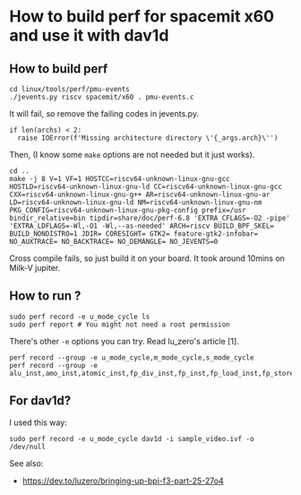 # How to build perf for spacemit x60 and use it with dav1d

## How to build perf

```
cd linux/tools/perf/pmu-events
./jevents.py riscv spacemit/x60 . pmu-events.c
```
It will fail, so remove the failing codes in jevents.py.
```
if len(archs) < 2:
  raise IOError(f'Missing architecture directory \'{_args.arch}\'')
```

Then, (I know some `make` options are not needed but it just works).

```
cd ..
make -j 8 V=1 VF=1 HOSTCC=riscv64-unknown-linux-gnu-gcc HOSTLD=riscv64-unknown-linux-gnu-ld CC=riscv64-unknown-linux-gnu-gcc CXX=riscv64-unknown-linux-gnu-g++ AR=riscv64-unknown-linux-gnu-ar LD=riscv64-unknown-linux-gnu-ld NM=riscv64-unknown-linux-gnu-nm PKG_CONFIG=riscv64-unknown-linux-gnu-pkg-config prefix=/usr bindir_relative=bin tipdir=share/doc/perf-6.8 'EXTRA_CFLAGS=-O2 -pipe' 'EXTRA_LDFLAGS=-Wl,-O1 -Wl,--as-needed' ARCH=riscv BUILD_BPF_SKEL= BUILD_NONDISTRO=1 JDIR= CORESIGHT= GTK2= feature-gtk2-infobar= NO_AUXTRACE= NO_BACKTRACE= NO_DEMANGLE= NO_JEVENTS=0
```

Cross compile fails, so just build it on your board. It took around 10mins on Milk-V jupiter.

## How to run ?

```
sudo perf record -e u_mode_cycle ls
sudo perf report # You might not need a root permission
```

There's other `-e` options you can try. Read lu\_zero's article [1].
```
perf record --group -e u_mode_cycle,m_mode_cycle,s_mode_cycle
perf record --group -e alu_inst,amo_inst,atomic_inst,fp_div_inst,fp_inst,fp_load_inst,fp_store_inst,load_inst,lr_inst,mult_inst,sc_inst,store_inst,unaligned_load_inst,unaligned_store_inst

```

## For dav1d?

I used this way:
```
sudo perf record -e u_mode_cycle dav1d -i sample_video.ivf -o /dev/null
```


See also:
 - https://dev.to/luzero/bringing-up-bpi-f3-part-25-27o4
